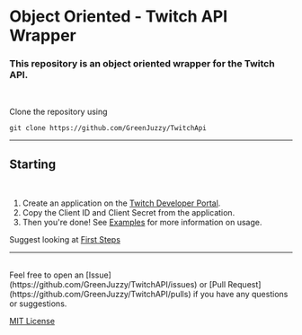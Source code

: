 # Object Oriented - Twitch API Wrapper

### This repository is an object oriented wrapper for the Twitch API.
<br>

Clone the repository using
```
git clone https://github.com/GreenJuzzy/TwitchApi
```

---
## Starting
<br>

1. Create an application on the [Twitch Developer Portal](https://dev.twitch.tv/).
2. Copy the Client ID and Client Secret from the application.
3. Then you're done! See [Examples](https://github.com/GreenJuzzy/TwitchAPI/blov/master/examples/content) for more information on usage.

Suggest looking at [First Steps](https://github.com/GreenJuzzy/TwitchAPI/blob/master/examples/content/first_steps.md)
<br>

---
<br>
Feel free to open an [Issue](https://github.com/GreenJuzzy/TwitchAPI/issues) or [Pull Request](https://github.com/GreenJuzzy/TwitchAPI/pulls) if you have any questions or suggestions.

<br>

[MIT License](https://github.com/GreenJuzzy/TwitchAPI/blob/master/LICENSE)